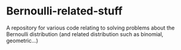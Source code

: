 # Bernoulli-related-stuff
A repository for various code relating to solving problems about the Bernoulli distribution (and related distribution such as binomial, geometric...)
